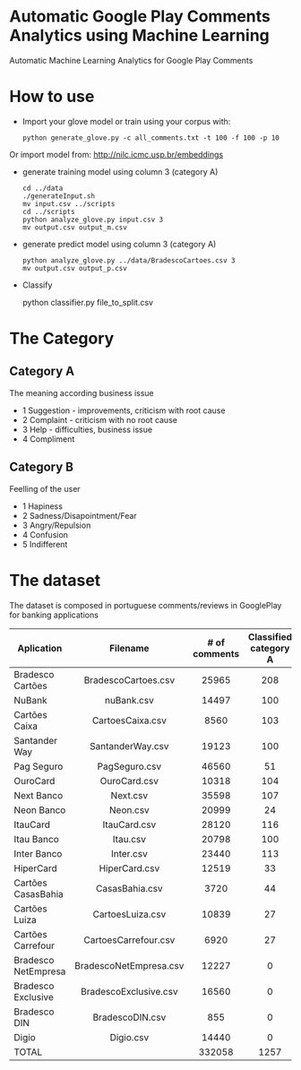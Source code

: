 # Automatic Google Play Comments Analytics using Machine Learning
Automatic Machine Learning Analytics for Google Play Comments

# How to use

*   Import your glove model or train using your corpus with:

        python generate_glove.py -c all_comments.txt -t 100 -f 100 -p 10

Or import model from: http://nilc.icmc.usp.br/embeddings

*   generate training model using column 3 (category A)

        cd ../data
        ./generateInput.sh
        mv input.csv ../scripts
        cd ../scripts
        python analyze_glove.py input.csv 3
        mv output.csv output_m.csv
        
*   generate predict model using column 3 (category A)

        python analyze_glove.py ../data/BradescoCartoes.csv 3
        mv output.csv output_p.csv

*    Classify

        python classifier.py file_to_split.csv

# The Category

## Category A 
The meaning according business issue

+ 1 Suggestion - improvements, criticism with root cause
+ 2 Complaint - criticism with no root cause
+ 3 Help - difficulties, business issue
+ 4 Compliment

## Category B
Feelling of the user

+ 1 Hapiness
+ 2 Sadness/Disapointment/Fear
+ 3 Angry/Repulsion
+ 4 Confusion
+ 5 Indifferent


# The dataset

The dataset is composed in portuguese comments/reviews in GooglePlay for banking applications

| Aplication  | Filename | # of comments      |  Classified category A | Classified Category B |
|-------------|:--------:|:------------------:|:----------------------:|:---------------------:|
|Bradesco Cartões |	BradescoCartoes.csv |	25965 |	208 |	61 |
|NuBank	| nuBank.csv |	14497 |		100	 |	45 |	
|Cartões Caixa |	CartoesCaixa.csv |		8560	 |	103 |		69 |	
|Santander Way |	SantanderWay.csv	 |	19123	 |	100	 |	0 |	
|Pag Seguro |	PagSeguro.csv	 |	46560	 |	51	 |	51 |	
|OuroCard |	OuroCard.csv |		10318 |		104 |		0 |	
|Next Banco |	Next.csv |		35598	 |	107 |		0 |	
|Neon Banco |	Neon.csv |		20999	 |	24 |		24 |	
|ItauCard |	ItauCard.csv	 |	28120 |		116	 |	55 |	
|Itau Banco |	Itau.csv |		20798	 |	100 |		0 |	
|Inter Banco |	Inter.csv	 |	23440	 |	113 |		0 |	
|HiperCard |	HiperCard.csv	 |	12519 |		33 |		0 |	
|Cartões CasasBahia |	CasasBahia.csv	 |	3720	 |	44	 |	0 |	
|Cartões Luiza |	CartoesLuiza.csv |		10839 |		27 |		0 |	
|Cartões Carrefour |	CartoesCarrefour.csv |		6920	 |	27 |		0 |	
|Bradesco NetEmpresa |	BradescoNetEmpresa.csv |		12227 |		0 |		0 |	
|Bradesco Exclusive |	BradescoExclusive.csv	 |	16560	 |	0 |		0 |	
|Bradesco DIN| BradescoDIN.csv |		855 |		0	 |	0 |	
|Digio |	Digio.csv	 |	14440 |		0 |		0 |	
|TOTAL|	 |			332058 |		1257	 |	305 |	



